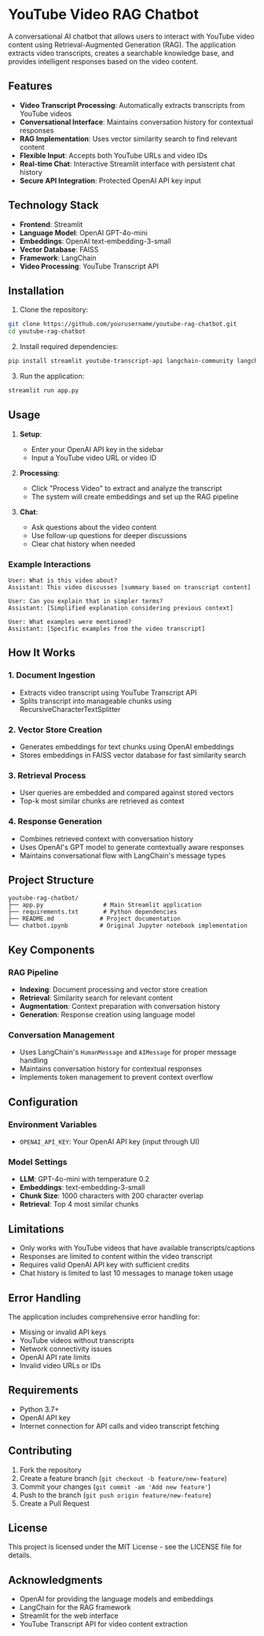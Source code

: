 # YouTube Video RAG Chatbot

A conversational AI chatbot that allows users to interact with YouTube video content using Retrieval-Augmented Generation (RAG). The application extracts video transcripts, creates a searchable knowledge base, and provides intelligent responses based on the video content.

## Features

- **Video Transcript Processing**: Automatically extracts transcripts from YouTube videos
- **Conversational Interface**: Maintains conversation history for contextual responses
- **RAG Implementation**: Uses vector similarity search to find relevant content
- **Flexible Input**: Accepts both YouTube URLs and video IDs
- **Real-time Chat**: Interactive Streamlit interface with persistent chat history
- **Secure API Integration**: Protected OpenAI API key input

## Technology Stack

- **Frontend**: Streamlit
- **Language Model**: OpenAI GPT-4o-mini
- **Embeddings**: OpenAI text-embedding-3-small
- **Vector Database**: FAISS
- **Framework**: LangChain
- **Video Processing**: YouTube Transcript API

## Installation

1. Clone the repository:
```bash
git clone https://github.com/yourusername/youtube-rag-chatbot.git
cd youtube-rag-chatbot
```

2. Install required dependencies:
```bash
pip install streamlit youtube-transcript-api langchain-community langchain-openai faiss-cpu tiktoken
```

3. Run the application:
```bash
streamlit run app.py
```

## Usage

1. **Setup**:
   - Enter your OpenAI API key in the sidebar
   - Input a YouTube video URL or video ID

2. **Processing**:
   - Click "Process Video" to extract and analyze the transcript
   - The system will create embeddings and set up the RAG pipeline

3. **Chat**:
   - Ask questions about the video content
   - Use follow-up questions for deeper discussions
   - Clear chat history when needed

### Example Interactions

```
User: What is this video about?
Assistant: This video discusses [summary based on transcript content]

User: Can you explain that in simpler terms?
Assistant: [Simplified explanation considering previous context]

User: What examples were mentioned?
Assistant: [Specific examples from the video transcript]
```

## How It Works

### 1. Document Ingestion
- Extracts video transcript using YouTube Transcript API
- Splits transcript into manageable chunks using RecursiveCharacterTextSplitter

### 2. Vector Store Creation
- Generates embeddings for text chunks using OpenAI embeddings
- Stores embeddings in FAISS vector database for fast similarity search

### 3. Retrieval Process
- User queries are embedded and compared against stored vectors
- Top-k most similar chunks are retrieved as context

### 4. Response Generation
- Combines retrieved context with conversation history
- Uses OpenAI's GPT model to generate contextually aware responses
- Maintains conversational flow with LangChain's message types

## Project Structure

```
youtube-rag-chatbot/
├── app.py                 # Main Streamlit application
├── requirements.txt       # Python dependencies
├── README.md             # Project documentation
└── chatbot.ipynb         # Original Jupyter notebook implementation
```

## Key Components

### RAG Pipeline
- **Indexing**: Document processing and vector store creation
- **Retrieval**: Similarity search for relevant content
- **Augmentation**: Context preparation with conversation history
- **Generation**: Response creation using language model

### Conversation Management
- Uses LangChain's `HumanMessage` and `AIMessage` for proper message handling
- Maintains conversation history for contextual responses
- Implements token management to prevent context overflow

## Configuration

### Environment Variables
- `OPENAI_API_KEY`: Your OpenAI API key (input through UI)

### Model Settings
- **LLM**: GPT-4o-mini with temperature 0.2
- **Embeddings**: text-embedding-3-small
- **Chunk Size**: 1000 characters with 200 character overlap
- **Retrieval**: Top 4 most similar chunks

## Limitations

- Only works with YouTube videos that have available transcripts/captions
- Responses are limited to content within the video transcript
- Requires valid OpenAI API key with sufficient credits
- Chat history is limited to last 10 messages to manage token usage

## Error Handling

The application includes comprehensive error handling for:
- Missing or invalid API keys
- YouTube videos without transcripts
- Network connectivity issues
- OpenAI API rate limits
- Invalid video URLs or IDs

## Requirements

- Python 3.7+
- OpenAI API key
- Internet connection for API calls and video transcript fetching

## Contributing

1. Fork the repository
2. Create a feature branch (`git checkout -b feature/new-feature`)
3. Commit your changes (`git commit -am 'Add new feature'`)
4. Push to the branch (`git push origin feature/new-feature`)
5. Create a Pull Request

## License

This project is licensed under the MIT License - see the LICENSE file for details.

## Acknowledgments

- OpenAI for providing the language models and embeddings
- LangChain for the RAG framework
- Streamlit for the web interface
- YouTube Transcript API for video content extraction
